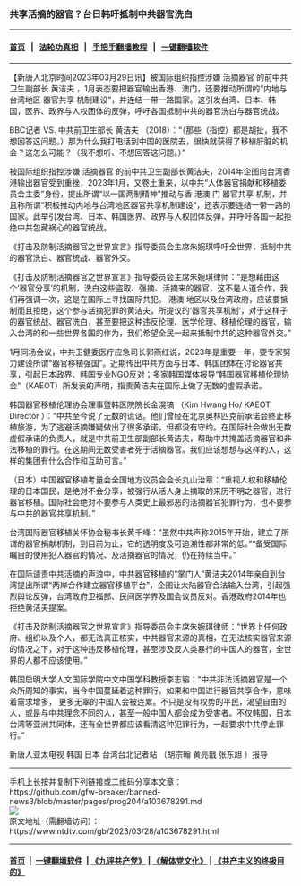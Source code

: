 ### 共享活摘的器官？台日韩吁抵制中共器官洗白
------------------------

#### [首页](https://github.com/gfw-breaker/banned-news3/blob/master/README.md) &nbsp;&nbsp;|&nbsp;&nbsp; [法轮功真相](https://github.com/begood0513/basic/blob/master/README.md)  &nbsp;&nbsp;|&nbsp;&nbsp; [手把手翻墙教程](https://github.com/gfw-breaker/guides/wiki)  &nbsp;&nbsp;|&nbsp;&nbsp; [一键翻墙软件](https://github.com/gfw-breaker/nogfw/blob/master/README.md)  



<hr/>






<div><div class="post_content" itemprop="articleBody">
 <p>
  【新唐人北京时间2023年03月29日讯】被国际组织指控涉嫌
  <ok href="https://www.ntdtv.com/gb/活摘器官.htm">
   活摘器官
  </ok>
  的前中共卫生副部长
  <ok href="https://www.ntdtv.com/gb/黄洁夫.htm">
   黄洁夫
  </ok>
  ，1月表态要把器官输出香港、澳门，还要推动所谓的“内地与台湾地区
  <ok href="https://www.ntdtv.com/gb/器官共享.htm">
   器官共享
  </ok>
  机制建设”，并连结一带一路国家。这引发台湾、日本、韩国，医界、政界与人权团体的反弹，呼吁各国抵制中共的器官洗白与器官统战。
 </p>
 <p>
  BBC记者 VS. 中共前卫生部长
  <ok href="https://www.ntdtv.com/gb/黄洁夫.htm">
   黄洁夫
  </ok>
  （2018）：“（那些（指控）都是胡扯，我不想回答这问题。）那为什么我打电话到中国的医院去，很快就获得了移植肝脏的机会？这怎么可能？（我不想听、不想回答这问题。）”
 </p>
 <p>
  被国际组织指控涉嫌
  <ok href="https://www.ntdtv.com/gb/活摘器官.htm">
   活摘器官
  </ok>
  的前中共卫生副部长黄洁夫，2014年企图向台湾香港输出器官受到重挫，2023年1月，又卷土重来，以中共“人体器官捐献和移植委员会主委”身份，提出所谓“以一国两制精神”推动与香
  <ok href="https://www.ntdtv.com/gb/港澳.htm">
   港澳
  </ok>
  门
  <ok href="https://www.ntdtv.com/gb/器官共享.htm">
   器官共享
  </ok>
  机制，并且称所谓“积极推动内地与台湾地区器官共享机制建设”，还表示要连结一带一路的国家。此举引发台湾、日本、韩国医界、政界与人权团体反弹，并呼吁各国一起拒绝中共包藏祸心的器官统战。
 </p>
 <p>
  《打击及防制活摘器官之世界宣言》指导委员会主席朱婉琪呼吁全世界，抵制中共的器官洗白、器官统战、器官外交。
 </p>
 <p>
  《打击及防制活摘器官之世界宣言》指导委员会主席朱婉琪律师：“是想藉由这个‘器官分享’的机制，洗白这些盗取、强摘、活摘来的器官，这不是人道合作，我们再强调一次，这是在国际上寻找国际共犯。
  <ok href="https://www.ntdtv.com/gb/港澳.htm">
   港澳
  </ok>
  地区以及台湾政府，应该要抵制而且拒绝，这个参与活摘犯罪的黄洁夫，所提议的‘器官共享机制’，对于这样子的器官统战、器官洗白，甚至要把这种违反伦理、医学伦理、移植伦理的器官，输入台湾的和一些世界各国的作为，我们希望全民一起来抵制中共的这种器官外交。”
 </p>
 <p>
  1月同场会议，中共卫健委医疗应急司长郭燕红说，2023年是重要一年，要专家努力建设所谓“器官移植强国”。近期传出中共方面与日本、韩国团体在讨论器官共享，引起日本政界、韩国专业NGO反对；多家韩国媒体报导“韩国器官移植伦理协会”（KAEOT）所发表的声明，指责黄洁夫在国际上做了无数的虚假承诺。
 </p>
 <p>
  韩国器官移植伦理协会理事暨韩医院院长金滉镐 （Kim Hwang Ho/ KAEOT Director ）：“中共至今说了无数的谎话。他们曾经在北京奥林匹克前承诺会终止移植旅游，为了逃避活摘嫌疑做出了很多承诺，但都没有守约。在国际社会做出无数虚假承诺的负责人，就是中共前卫生部副部长黄洁夫，帮助中共掩盖活摘器官和非法移植的罪行。在这期间无数受害者死于活摘器官。我们应该想想与这样的人，这样的集团有什么合作和互助可言。”
 </p>
 <p>
  （日本）中国器官移植考量会全国地方议员会会长丸山治章：“重视人权和移植伦理的日本国民，是绝对不会分享，被强行从活人身上摘取的来历不明之器官，进行器官移植。国际社会绝对不要参与人类史上最邪恶的活摘器官犯罪行为，也不要参与中共的器官共享机制。”
 </p>
 <p>
  台湾国际器官移植关怀协会秘书长黄千峰：“虽然中共声称2015年开始，建立了所谓的器官捐献机制，到目前为止，它的透明度及可追溯性都非常的低。”“备受国际瞩目的使用犯人器官的情况、及活摘器官的情况，仍在持续当中。”
 </p>
 <p>
  在国际谴责中共活摘的声浪中，中共器官移植的“掌门人”黄洁夫2014年亲自到台湾提出所谓“两岸合作建立器官移植平台”，企图让大陆器官合法输入台湾，引起强烈舆论反弹，台湾政府卫福部、民间医学界及国会议员反对。香港政府2014年也拒绝黄洁夫提案。
 </p>
 <p>
  《打击及防制活摘器官之世界宣言》指导委员会主席朱婉琪律师：“世界上任何政府、组织以及个人，都无法真正核实，中共器官来源的真相，在无法核实器官来源的情况之下，对于这种违反移植伦理，甚至涉及反人类暴行的中国人的器官，全世界的人都不应该使用。”
 </p>
 <p>
  韩国启明大学人文国际学院中文中国学科教授李志镕：“中共非法活摘器官是一个众所周知的事实，当今中国蔓延着这种罪行。如果和中国进行器官共享合作，意味着需求增多， 更多无辜的中国人会被连累。不只是没有权势的平民，渴望自由的人，或是与中共理念不同的人，甚至一般中国人都会成为受害者。不仅韩国，日本台湾等亚洲共同体，还有全世界都应该看清这种犯罪行为，一起要求中共停止罪行。”
 </p>
 <p>
  新唐人亚太电视 韩国 日本 台湾台北记者站 （胡宗翰 黄亮戬 张东旭 ）报导
 </p>
 <div class="single_ad">
 </div>
</div>
</div>
<hr/>
手机上长按并复制下列链接或二维码分享本文章：<br/>
https://github.com/gfw-breaker/banned-news3/blob/master/pages/prog204/a103678291.md <br/>
<a href='https://github.com/gfw-breaker/banned-news3/blob/master/pages/prog204/a103678291.md'><img src='https://github.com/gfw-breaker/banned-news3/blob/master/pages/prog204/a103678291.md.png'/></a> <br/>
原文地址（需翻墙访问）：https://www.ntdtv.com/gb/2023/03/28/a103678291.html


------------------------
#### [首页](https://github.com/gfw-breaker/banned-news3/blob/master/README.md) &nbsp;|&nbsp; [一键翻墙软件](https://github.com/gfw-breaker/nogfw/blob/master/README.md) &nbsp;| [《九评共产党》](https://github.com/gfw-breaker/9ping.md/blob/master/README.md#九评之一评共产党是什么) | [《解体党文化》](https://github.com/gfw-breaker/jtdwh.md/blob/master/README.md) | [《共产主义的终极目的》](https://github.com/gfw-breaker/gczydzjmd.md/blob/master/README.md)


<img src='http://gfw-breaker.win/banned-news3/pages/prog204/a103678291.md' width='0px' height='0px'/>